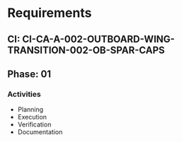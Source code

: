 # Requirements

## CI: CI-CA-A-002-OUTBOARD-WING-TRANSITION-002-OB-SPAR-CAPS
## Phase: 01

### Activities
- Planning
- Execution
- Verification
- Documentation
